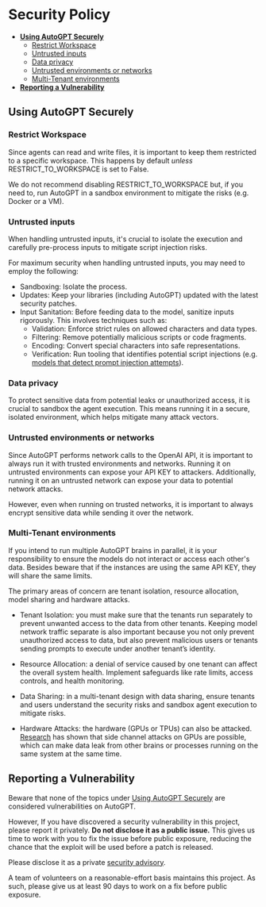# Security Policy

 - [**Using AutoGPT Securely**](#using-AutoGPT-securely)
   - [Restrict Workspace](#restrict-workspace)
   - [Untrusted inputs](#untrusted-inputs)
   - [Data privacy](#data-privacy)
   - [Untrusted environments or networks](#untrusted-environments-or-networks)
   - [Multi-Tenant environments](#multi-tenant-environments)
 - [**Reporting a Vulnerability**](#reporting-a-vulnerability)

## Using AutoGPT Securely

### Restrict Workspace

Since agents can read and write files, it is important to keep them restricted to a specific workspace. This happens by default *unless* RESTRICT_TO_WORKSPACE is set to False.

We do not recommend disabling RESTRICT_TO_WORKSPACE but, if you need to, run AutoGPT in a sandbox environment to mitigate the risks (e.g. Docker or a VM).

### Untrusted inputs

When handling untrusted inputs, it's crucial to isolate the execution and carefully pre-process inputs to mitigate script injection risks.

For maximum security when handling untrusted inputs, you may need to employ the following:

* Sandboxing: Isolate the process.
* Updates: Keep your libraries (including AutoGPT) updated with the latest security patches.
* Input Sanitation: Before feeding data to the model, sanitize inputs rigorously. This involves techniques such as:
    * Validation: Enforce strict rules on allowed characters and data types.
    * Filtering: Remove potentially malicious scripts or code fragments.
    * Encoding: Convert special characters into safe representations.
    * Verification: Run tooling that identifies potential script injections (e.g. [models that detect prompt injection attempts](https://python.langchain.com/docs/guides/safety/hugging_face_prompt_injection)). 

### Data privacy

To protect sensitive data from potential leaks or unauthorized access, it is crucial to sandbox the agent execution. This means running it in a secure, isolated environment, which helps mitigate many attack vectors.

### Untrusted environments or networks

Since AutoGPT performs network calls to the OpenAI API, it is important to always run it with trusted environments and networks. Running it on untrusted environments can expose your API KEY to attackers.
Additionally, running it on an untrusted network can expose your data to potential network attacks. 

However, even when running on trusted networks, it is important to always encrypt sensitive data while sending it over the network.

### Multi-Tenant environments

If you intend to run multiple AutoGPT brains in parallel, it is your responsibility to ensure the models do not interact or access each other's data. Besides beware that if the instances are using the same API KEY, they will share the same limits.

The primary areas of concern are tenant isolation, resource allocation, model sharing and hardware attacks.

- Tenant Isolation: you must make sure that the tenants run separately to prevent unwanted access to the data from other tenants. Keeping model network traffic separate is also important because you not only prevent unauthorized access to data, but also prevent malicious users or tenants sending prompts to execute under another tenant’s identity.

- Resource Allocation: a denial of service caused by one tenant can affect the overall system health. Implement safeguards like rate limits, access controls, and health monitoring.

- Data Sharing: in a multi-tenant design with data sharing, ensure tenants and users understand the security risks and sandbox agent execution to mitigate risks.

- Hardware Attacks: the hardware (GPUs or TPUs) can also be attacked. [Research](https://scholar.google.com/scholar?q=gpu+side+channel) has shown that side channel attacks on GPUs are possible, which can make data leak from other brains or processes running on the same system at the same time.

## Reporting a Vulnerability

Beware that none of the topics under [Using AutoGPT Securely](#using-AutoGPT-securely) are considered vulnerabilities on AutoGPT.

However, If you have discovered a security vulnerability in this project, please report it privately. **Do not disclose it as a public issue.** This gives us time to work with you to fix the issue before public exposure, reducing the chance that the exploit will be used before a patch is released.

Please disclose it as a private [security advisory](https://github.com/Significant-Gravitas/AutoGPT/security/advisories/new).

A team of volunteers on a reasonable-effort basis maintains this project. As such, please give us at least 90 days to work on a fix before public exposure.
